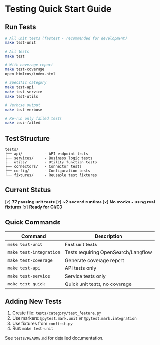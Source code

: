 # Testing Quick Start Guide

## Run Tests

```bash
# All unit tests (fastest - recommended for development)
make test-unit

# All tests
make test

# With coverage report
make test-coverage
open htmlcov/index.html

# Specific category
make test-api
make test-service
make test-utils

# Verbose output
make test-verbose

# Re-run only failed tests
make test-failed
```

## Test Structure

```
tests/
├── api/          - API endpoint tests
├── services/     - Business logic tests
├── utils/        - Utility function tests
├── connectors/   - Connector tests
├── config/       - Configuration tests
└── fixtures/     - Reusable test fixtures
```

## Current Status

[x] **77 passing unit tests**
[x] **~2 second runtime**
[x] **No mocks - using real fixtures**
[x] **Ready for CI/CD**

## Quick Commands

| Command | Description |
|---------|-------------|
| `make test-unit` | Fast unit tests |
| `make test-integration` | Tests requiring OpenSearch/Langflow |
| `make test-coverage` | Generate coverage report |
| `make test-api` | API tests only |
| `make test-service` | Service tests only |
| `make test-quick` | Quick unit tests, no coverage |

## Adding New Tests

1. Create file: `tests/category/test_feature.py`
2. Use markers: `@pytest.mark.unit` or `@pytest.mark.integration`
3. Use fixtures from `conftest.py`
4. Run: `make test-unit`

See `tests/README.md` for detailed documentation.
